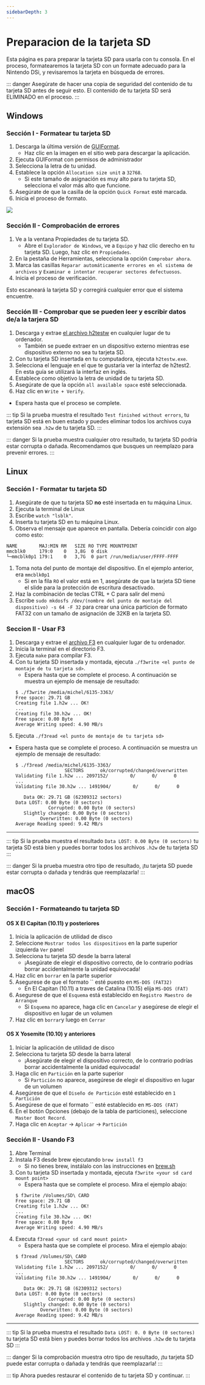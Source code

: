 ```yaml
---
sidebarDepth: 3
---
```


# Preparacion de la tarjeta SD

Esta página es para preparar la tarjeta SD para usarla con tu consola. En el proceso, formatearemos la tarjeta SD con un formate adecuado para la Nintendo DSi, y revisaremos la tarjeta en búsqueda de errores.

::: danger
Asegúrate de hacer una copia de seguridad del contenido de tu tarjeta SD antes de seguir esto. El contenido de tu tarjeta SD será ELIMINADO en el proceso.
:::

## Windows

### Sección I - Formatear tu tarjeta SD

1. Descarga la última versión de [GUIFormat](http://ridgecrop.co.uk/index.htm?guiformat.htm).
   - Haz clic en la imagen en el sitio web para descargar la aplicación.
1. Ejecuta GUIFormat con permisos de administrador
1. Selecciona la letra de tu unidad.
1. Establece la opción `Allocation size unit` a `32768`.
   - Si este tamaño de asignación es muy alto para tu tarjeta SD, selecciona el valor más alto que funcione.
1. Asegúrate de que la casilla de la opción `Quick Format` esté marcada.
1. Inicia el proceso de formato.

![](https://user-images.githubusercontent.com/1000503/83831499-8f330b80-a6b5-11ea-9ab9-ec2196150751.png)

### Sección II - Comprobación de errores
1. Ve a la ventana Propiedades de tu tarjeta SD.
   - Abre el `Explorador de Windows`, ve a `Equipo` y haz clic derecho en tu tarjeta SD. Luego, haz clic en `Propiedades`.
1. En la pestaña de Herramientas, selecciona la opción `Comprobar ahora`.
1. Marca las casillas `Reparar automáticamente errores en el sistema de archivos` y `Examinar e intentar recuperar sectores defectuosos`.
1. Inicia el proceso de verificación.

Esto escaneará la tarjeta SD y corregirá cualquier error que el sistema encuentre.

### Sección III - Comprobar que se pueden leer y escribir datos de/a la tarjera SD

1. Descarga y extrae [el archivo h2testw](http://www.heise.de/ct/Redaktion/bo/downloads/h2testw_1.4.zip) en cualquier lugar de tu ordenador.
   - También se puede extraer en un dispositivo externo mientras ese dispositivo externo no sea tu tarjeta SD.
1. Con tu tarjeta SD insertada en tu computadora, ejecuta `h2testw.exe`.
1. Selecciona el lenguaje en el que te gustaría ver la interfaz de h2test2. En esta guía se utilizará la interfaz en inglés.
1. Establece como objetivo la letra de unidad de tu tarjeta SD.
1. Asegúrate de que la opción `all available space` esté seleccionada.
1. Haz clic en `Write + Verify`.
- Espera hasta que el proceso se complete.

::: tip
Si la prueba muestra el resultado `Test finished without errors`, tu tarjeta SD está en buen estado y puedes eliminar todos los archivos cuya extensión sea `.h2w` de tu tarjeta SD.
:::

::: danger
Si la prueba muestra cualquier otro resultado, tu tarjeta SD podría estar corrupta o dañada. Recomendamos que busques un reemplazo para prevenir errores.
:::

## Linux

### Sección I - Formatar tu tarjeta SD
1. Asegúrate de que tu tarjeta SD **no** esté insertada en tu máquina Linux.
1. Ejecuta la terminal de Linux
1. Escribe `watch "lsblk"`.
1. Inserta tu tarjeta SD en tu máquina Linux.
1. Observa el mensaje que aparece en pantalla. Debería coincidir con algo como esto:
```
NAME        MAJ:MIN RM   SIZE RO TYPE MOUNTPOINT
mmcblk0     179:0    0   3,8G  0 disk
└─mmcblk0p1 179:1    0   3,7G  0 part /run/media/user/FFFF-FFFF
```
1. Toma nota del punto de montaje del dispositivo. En el ejemplo anterior, era `mmcblk0p1`
   - Si en la fila `RO` el valor está en 1, asegúrate de que la tarjeta SD tiene el slide para la protección de escritura desactivado.
1. Haz la combinación de teclas CTRL + C para salir del menú
1. Escribe `sudo mkdosfs /dev/(nombre del punto de montaje del dispositivo) -s 64 -F 32` para crear una única particion de formato FAT32 con un tamaño de asignación de 32KB en la tarjeta SD.

### Seccion II - Usar F3
1. Descarga y extrae el [archivo F3](https://github.com/AltraMayor/f3/archive/v7.2.zip) en cualquier lugar de tu ordenador.
1. Inicia la terminal en el directorio F3.
1. Ejecuta `make` para compilar F3.
1. Con tu tarjeta SD insertada y montada, ejecuta `./f3write <el punto de montaje de tu tarjeta sd>`.
   - Espera hasta que se complete el proceso. A continuación se muestra un ejemplo de mensaje de resultado:
   ```
   $ ./f3write /media/michel/6135-3363/
   Free space: 29.71 GB
   Creating file 1.h2w ... OK!
   ...
   Creating file 30.h2w ... OK!
   Free space: 0.00 Byte
   Average Writing speed: 4.90 MB/s
   ```
1. Ejecuta `./f3read <el punto de montaje de tu tarjeta sd>`
- Espera hasta que se complete el proceso. A continuación se muestra un ejemplo de mensaje de resultado:
   ```
   $ ./f3read /media/michel/6135-3363/
                     SECTORS      ok/corrupted/changed/overwritten
   Validating file 1.h2w ... 2097152/        0/      0/      0
   ...
   Validating file 30.h2w ... 1491904/        0/      0/      0

      Data OK: 29.71 GB (62309312 sectors)
   Data LOST: 0.00 Byte (0 sectors)
               Corrupted: 0.00 Byte (0 sectors)
      Slightly changed: 0.00 Byte (0 sectors)
            Overwritten: 0.00 Byte (0 sectors)
   Average Reading speed: 9.42 MB/s
   ```

___

::: tip
Si la prueba muestra el resultado `Data LOST: 0.00 Byte (0 sectors)` tu tarjeta SD está bien y puedes borrar todos los archivos `.h2w` de tu tarjeta SD
:::

::: danger
Si la prueba muestra otro tipo de resultado, ¡tu tarjeta SD puede estar corrupta o dañada y tendrás que reemplazarla!
:::

## macOS

### Sección I - Formateando tu tarjeta SD
#### OS X El Capitan (10.11) y posteriores

1. Inicia la aplicación de utilidad de disco
1. Seleccione `Mostrar todos los dispositivos` en la parte superior izquierda `Ver` panel
1. Selecciona tu tarjeta SD desde la barra lateral
   - ¡Asegúrate de elegir el dispositivo correcto, de lo contrario podrías borrar accidentalmente la unidad equivocada!
1. Haz clic en `borrar` en la parte superior
1. Asegurese de que el formato `` esté puesto en `MS-DOS (FAT32)`
   - En El Capitan (10.11) a traves de Catalina (10.15) elija `MS-DOS (FAT)`
1. Asegurese de que el `Esquema` está establecido en `Registro Maestro de Arranque`
   - Si `Esquema` no aparece, haga clic en `Cancelar` y asegúrese de elegir el dispositivo en lugar de un volumen
1. Haz clic en `borrar`y luego en `Cerrar`

#### OS X Yosemite (10.10) y anteriores
1. Iniciar la aplicación de utilidad de disco
1. Selecciona tu tarjeta SD desde la barra lateral
   - ¡Asegúrate de elegir el dispositivo correcto, de lo contrario podrías borrar accidentalmente la unidad equivocada!
1. Haga clic en `Partición` en la parte superior
   - Si `Partición` no aparece, asegúrese de elegir el dispositivo en lugar de un volumen
1. Asegúrese de que el `Diseño de Partición` esté establecido en `1 Partición`
1. Asegúrese de que el formato `` esté establecido en `MS-DOS (FAT)`
1. En el botón Opciones (debajo de la tabla de particiones), seleccione `Master Boot Record`.
1. Haga clic en `Aceptar` -> `Aplicar` -> `Partición`

### Sección II - Usando F3
1. Abre Terminal
1. Instala F3 desde brew ejecutando `brew install f3`
   - Si no tienes brew, instálalo con las instrucciones en [brew.sh](https://brew.sh)
1. Con tu tarjeta SD insertada y montada, ejecuta `f3write <your sd card mount point>`
   - Espera hasta que se complete el proceso. Mira el ejemplo abajo:
   ```
   $ f3write /Volumes/SD\ CARD
   Free space: 29.71 GB
   Creating file 1.h2w ... OK!
   ...
   Creating file 30.h2w ... OK!
   Free space: 0.00 Byte
   Average Writing speed: 4.90 MB/s
   ```
1. Executa `f3read <your sd card mount point>`
   - Espera hasta que se complete el proceso. Mira el ejemplo abajo:
   ```
   $ f3read /Volumes/SD\ CARD
                     SECTORS      ok/corrupted/changed/overwritten
   Validating file 1.h2w ... 2097152/        0/      0/      0
   ...
   Validating file 30.h2w ... 1491904/        0/      0/      0

      Data OK: 29.71 GB (62309312 sectors)
   Data LOST: 0.00 Byte (0 sectors)
               Corrupted: 0.00 Byte (0 sectors)
      Slightly changed: 0.00 Byte (0 sectors)
            Overwritten: 0.00 Byte (0 sectors)
   Average Reading speed: 9.42 MB/s
   ```

___

::: tip
Si la prueba muestra el resultado `Data LOST: 0. 0 Byte (0 sectores)` tu tarjeta SD está bien y puedes borrar todos los archivos `.h2w` de tu tarjeta SD
:::

::: danger
Si la comprobación muestra otro tipo de resultado, ¡tu tarjeta SD puede estar corrupta o dañada y tendrás que reemplazarla!
:::

::: tip
Ahora puedes restaurar el contenido de tu tarjeta SD y continuar.
:::

